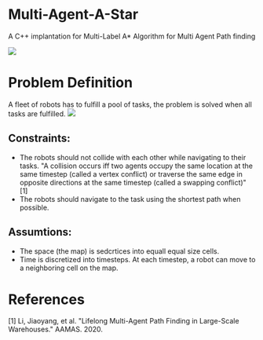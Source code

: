 # Multi-Agent-A-Star
A C++ implantation for Multi-Label A* Algorithm for Multi Agent Path finding

![](https://github.com/AlaaAlassi/Multi-Label-A-Star/blob/finish-up/assets/firstTestRuning.gif)

# Problem Definition
A fleet of robots has to fulfill a pool of tasks, the problem is solved when all tasks are fulfilled.
![](https://github.com/AlaaAlassi/Multi-Label-A-Star/blob/finish-up/assets/problemDefinition.png)
## Constraints:
* The robots should not collide with each other while navigating to their tasks. "A
collision occurs iff two agents occupy the same location at
the same timestep (called a vertex conflict) or traverse the same edge in opposite directions at
the same timestep (called a swapping conflict)" [1]
* The robots should navigate to the task using the shortest path when possible.
## Assumtions:
* The space (the map) is sedcrtices into equall equal size cells. 
* Time is discretized into timesteps. At each timestep, a robot can move to a neighboring cell on the map. 


# References 
[1] Li, Jiaoyang, et al. "Lifelong Multi-Agent Path Finding in Large-Scale Warehouses." AAMAS. 2020.
